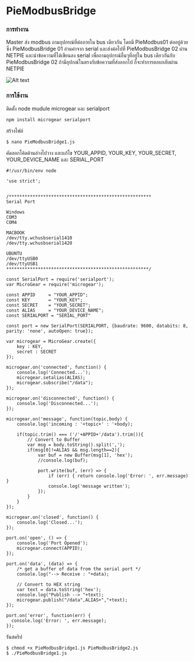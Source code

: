 # PieModbusBridge

### การทำงาน

Master ส่ง modbus ถามอุปกรณ์ที่ต่อภายใน bus เดียวกัน โดยมี PieModbus01 ต่ออยู่ด้วย ซึ่ง PieModbusBridge 01 อ่านค่าจาก serial และส่งต่อไปที่ PieModbusBridge 02 ผ่าน NETPIE และนำข้อความที่ได้เขียนลง serial เพื่อถามอุปกรณ์อื่นๆที่อยู่ใน bus เดียวกันกับ PieModbusBridge 02 ถ้ามีอุปกณ์ในตรงกับข้อความที่ส่งออกไป ก็จะทำการตอบกลับผ่าน NETPIE
 
![Alt text](img/PieModbusBridge.png?raw=true "Title")

### การใช้งาน

ติดตั้ง node mudule microgear และ serialport 

```
npm install microgear serialport
```

สร้างไฟล์

```
$ nano PieModbusBridge1.js
```

คัดลอกโค้ดด้านล่างไปวาง และแก้ไข YOUR_APPID, YOUR_KEY, YOUR_SECRET, YOUR_DEVICE_NAME และ SERIAL_PORT

```
#!/usr/bin/env node

'use strict';


/******************************************************
Serial Port

Windows
COM3
COM4

MACBOOK
/dev/tty.wchusbserial1410
/dev/tty.wchusbserial1420

UBUNTU
/dev/ttyUSB0
/dev/ttyUSB1
******************************************************/

const SerialPort = require('serialport');
var MicroGear = require('microgear');

const APPID     = "YOUR_APPID";
const KEY       = "YOUR_KEY";
const SECRET    = "YOUR_SECRET";
const ALIAS     = "YOUR_DEVICE_NAME";
const SERIALPORT = "SERIAL_PORT"

const port = new SerialPort(SERIALPORT, {baudrate: 9600, databits: 8, parity: 'none', autoOpen: true});

var microgear = MicroGear.create({
    key : KEY,
    secret : SECRET
});

microgear.on('connected', function() {
    console.log('Connected...');
    microgear.setalias(ALIAS);
    microgear.subscribe("/data");
});

microgear.on('disconnected', function() {
    console.log('Disconnected...');
});

microgear.on('message', function(topic,body) {
    console.log('incoming : '+topic+' : '+body);

    if(topic.trim() === ('/'+APPID+'/data').trim()){
        // Convert to Buffer
        var msg = body.toString().split(',');
        if(msg[0]!=ALIAS && msg.length==2){
            var buf = new Buffer(msg[1], 'hex');
            //console.log(buf);

            port.write(buf, (err) => {
                if (err) { return console.log('Error: ', err.message) }
                console.log('message written');
            });
        }
    }
});

microgear.on('closed', function() {
    console.log('Closed...');
});

port.on('open', () => {
    console.log('Port Opened');
    microgear.connect(APPID);
});

port.on('data', (data) => {
    /* get a buffer of data from the serial port */
    console.log("--> Receive : "+data);

    // Convert to HEX string
    var text = data.toString('hex');
    console.log("Publish --> "+text);
    microgear.publish("/data",ALIAS+","+text);
});

port.on('error', function(err) {
  console.log('Error: ', err.message);
});
```

รันสคริป

```
$ chmod +x PieModbusBridge1.js PieModbusBridge2.js
$ ./PieModbusBridge1.js
```
